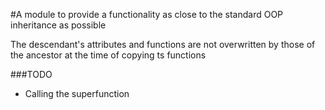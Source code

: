 #A module to provide a functionality as close to the standard OOP inheritance as possible

The descendant's attributes and functions are not overwritten by those of the ancestor at the time of copying ts functions

###TODO
- Calling the superfunction
